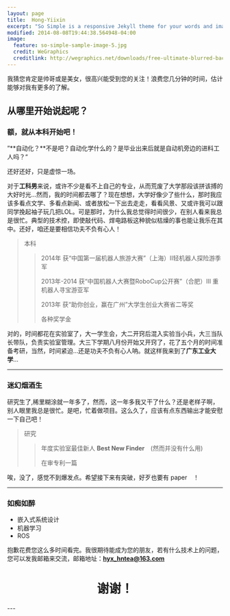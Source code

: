 ```yaml
---
layout: page
title:  Hong-Yiixin 
excerpt: "So Simple is a responsive Jekyll theme for your words and images."
modified: 2014-08-08T19:44:38.564948-04:00
image:
  feature: so-simple-sample-image-5.jpg
  credit: WeGraphics
  creditlink: http://wegraphics.net/downloads/free-ultimate-blurred-background-pack/
---
```



我猜您肯定是帅哥或是美女，很高兴能受到您的关注！浪费您几分钟的时间，估计能够对我有更多的了解。

## 从哪里开始说起呢？

### 额，就从本科开始吧！

”**自动化？**不是吧？自动化学什么的？是毕业出来后就是自动机旁边的进料工人吗？“

还好还好，只是虚惊一场。

对于**工科男**来说，或许不少是看不上自己的专业，从而荒废了大学那段该拼该搏的大好时光...然而，我的时间都去哪了？现在想想，大学好像少了些什么，那时我应该多看点文学、多看点新闻、或者放松一下出去走走，看看风景、又或许我可以跟同学挽起袖子玩几把LOL。可是那时，为什么我总觉得时间很少，在别人看来我总是很忙。典型的技术控，即使敲代码、焊电路板这种貌似枯燥的事也能让我乐在其中。还好，咱还是要相信功夫不负有心人！

> 本科
>> 2014年 获“中国第一届机器人旅游大赛”（上海）II轻机器人探险游季军
>> 
>> 2013年-2014 获“中国机器人大赛暨RoboCup公开赛”（合肥）Ⅲ 重机器人寻宝游亚军
>>
>> 2013年 获“助你创业，赢在广州”大学生创业大赛省二等奖
>>
>> 各种奖学金

对的，时间都花在实验室了，大一学生会，大二开窍后混入实验当小兵，大三当队长带队，负责实验室管理。大三下学期八月份开始又开窍了，花了五个月的时间准备考研，当然，时间紧迫...还是功夫不负有心人呐。就这样我来到了**广东工业大学**...

---

### 迷幻烟酒生

研究生了,稀里糊涂就一年多了，然而，这一年多我又干了什么？还是老样子啊，别人眼里我总是很忙。是吧，忙着做项目。这么久了，应该有点东西输出才能安慰一下自己吧！

> 研究
>> 年度实验室最佳新人 **Best New Finder**　(然而并没有什么用)
>>
>> 在审专利一篇

唉，没了，感觉不到爆发点。希望接下来有突破，好歹也要有 paper　！

---
 
### 如痴如醉
- 嵌入式系统设计
- 机器学习
- ROS

抱歉花费您这么多时间看完。我很期待能成为您的朋友，若有什么技术上的问题，您可以发我邮箱来交流，邮箱地址：**hyx_hntea@163.com**

<h1 style="text-align:center">谢谢！ </h1>
---
